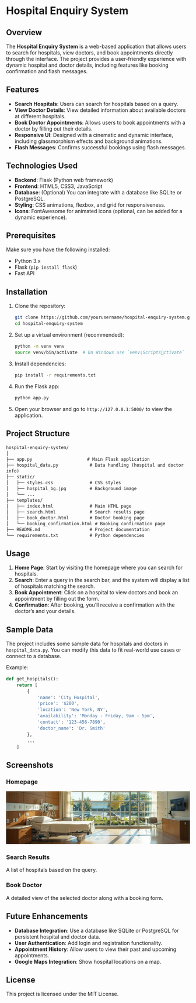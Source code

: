 
# Hospital Enquiry System

## Overview

The **Hospital Enquiry System** is a web-based application that allows users to search for hospitals, view doctors, and book appointments directly through the interface. The project provides a user-friendly experience with dynamic hospital and doctor details, including features like booking confirmation and flash messages.

## Features

- **Search Hospitals**: Users can search for hospitals based on a query.
- **View Doctor Details**: View detailed information about available doctors at different hospitals.
- **Book Doctor Appointments**: Allows users to book appointments with a doctor by filling out their details.
- **Responsive UI**: Designed with a cinematic and dynamic interface, including glassmorphism effects and background animations.
- **Flash Messages**: Confirms successful bookings using flash messages.

## Technologies Used

- **Backend**: Flask (Python web framework)
- **Frontend**: HTML5, CSS3, JavaScript
- **Database**: (Optional) You can integrate with a database like SQLite or PostgreSQL.
- **Styling**: CSS animations, flexbox, and grid for responsiveness.
- **Icons**: FontAwesome for animated icons (optional, can be added for a dynamic experience).

## Prerequisites

Make sure you have the following installed:

- Python 3.x
- Flask (`pip install flask`)
- Fast API

## Installation

1. Clone the repository:
   ```bash
   git clone https://github.com/yourusername/hospital-enquiry-system.git
   cd hospital-enquiry-system
   ```

2. Set up a virtual environment (recommended):
   ```bash
   python -m venv venv
   source venv/bin/activate  # On Windows use `venv\Scriptsctivate`
   ```

3. Install dependencies:
   ```bash
   pip install -r requirements.txt
   ```

4. Run the Flask app:
   ```bash
   python app.py
   ```

5. Open your browser and go to `http://127.0.0.1:5000/` to view the application.

## Project Structure

```
hospital-enquiry-system/
│
├── app.py                     # Main Flask application
├── hospital_data.py            # Data handling (hospital and doctor info)
├── static/
│   ├── styles.css              # CSS styles
│   ├── hospital_bg.jpg         # Background image
│   └── ...
├── templates/
│   ├── index.html              # Main HTML page
│   ├── search.html             # Search results page
│   ├── book_doctor.html        # Doctor booking page
│   └── booking_confirmation.html # Booking confirmation page
├── README.md                   # Project documentation
└── requirements.txt            # Python dependencies
```

## Usage

1. **Home Page**: Start by visiting the homepage where you can search for hospitals.
2. **Search**: Enter a query in the search bar, and the system will display a list of hospitals matching the search.
3. **Book Appointment**: Click on a hospital to view doctors and book an appointment by filling out the form.
4. **Confirmation**: After booking, you’ll receive a confirmation with the doctor’s and your details.

## Sample Data

The project includes some sample data for hospitals and doctors in `hospital_data.py`. You can modify this data to fit real-world use cases or connect to a database.

Example:
```python
def get_hospitals():
    return [
        {
            'name': 'City Hospital',
            'price': '$200',
            'location': 'New York, NY',
            'availability': 'Monday - Friday, 9am - 5pm',
            'contact': '123-456-7890',
            'doctor_name': 'Dr. Smith'
        },
        ...
    ]
```

## Screenshots

### Homepage
![Homepage](static/hospital_bg.jpg)

### Search Results
A list of hospitals based on the query.

### Book Doctor
A detailed view of the selected doctor along with a booking form.

## Future Enhancements

- **Database Integration**: Use a database like SQLite or PostgreSQL for persistent hospital and doctor data.
- **User Authentication**: Add login and registration functionality.
- **Appointment History**: Allow users to view their past and upcoming appointments.
- **Google Maps Integration**: Show hospital locations on a map.

## License

This project is licensed under the MIT License.


